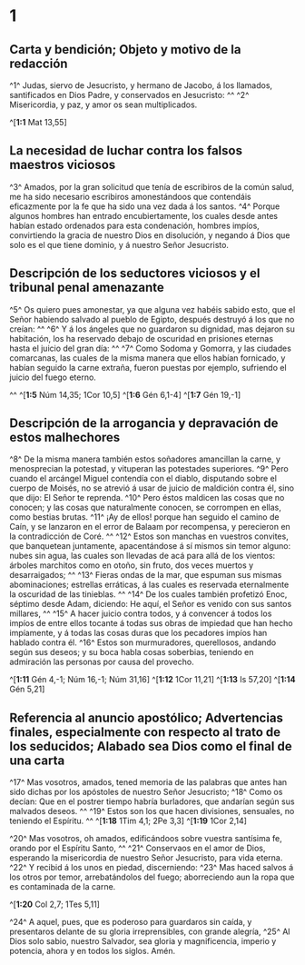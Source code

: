 # 1 
## Carta y bendición; Objeto y motivo de la redacción
^1^ Judas, siervo de Jesucristo, y hermano de Jacobo, á los llamados, santificados en Dios Padre, y conservados en Jesucristo: ^^ ^2^ Misericordia, y paz, y amor os sean multiplicados. 


^[**1:1** Mat 13,55]

## La necesidad de luchar contra los falsos maestros viciosos
^3^ Amados, por la gran solicitud que tenía de escribiros de la común salud, me ha sido necesario escribiros amonestándoos que contendáis eficazmente por la fe que ha sido una vez dada á los santos. ^4^ Porque algunos hombres han entrado encubiertamente, los cuales desde antes habían estado ordenados para esta condenación, hombres impíos, convirtiendo la gracia de nuestro Dios en disolución, y negando á Dios que solo es el que tiene dominio, y á nuestro Señor Jesucristo. 





## Descripción de los seductores viciosos y el tribunal penal amenazante
^5^ Os quiero pues amonestar, ya que alguna vez habéis sabido esto, que el Señor habiendo salvado al pueblo de Egipto, después destruyó á los que no creían: ^^ ^6^ Y á los ángeles que no guardaron su dignidad, mas dejaron su habitación, los ha reservado debajo de oscuridad en prisiones eternas hasta el juicio del gran día: ^^ ^7^ Como Sodoma y Gomorra, y las ciudades comarcanas, las cuales de la misma manera que ellos habían fornicado, y habían seguido la carne extraña, fueron puestas por ejemplo, sufriendo el juicio del fuego eterno. 

^^ 
^[**1:5** Núm 14,35; 1Cor 10,5] ^[**1:6** Gén 6,1-4] ^[**1:7** Gén 19,-1]

## Descripción de la arrogancia y depravación de estos malhechores
^8^ De la misma manera también estos soñadores amancillan la carne, y menosprecian la potestad, y vituperan las potestades superiores. ^9^ Pero cuando el arcángel Miguel contendía con el diablo, disputando sobre el cuerpo de Moisés, no se atrevió á usar de juicio de maldición contra él, sino que dijo: El Señor te reprenda. ^10^ Pero éstos maldicen las cosas que no conocen; y las cosas que naturalmente conocen, se corrompen en ellas, como bestias brutas. ^11^ ¡Ay de ellos! porque han seguido el camino de Caín, y se lanzaron en el error de Balaam por recompensa, y perecieron en la contradicción de Coré. ^^ ^12^ Estos son manchas en vuestros convites, que banquetean juntamente, apacentándose á sí mismos sin temor alguno: nubes sin agua, las cuales son llevadas de acá para allá de los vientos: árboles marchitos como en otoño, sin fruto, dos veces muertos y desarraigados; ^^ ^13^ Fieras ondas de la mar, que espuman sus mismas abominaciones; estrellas erráticas, á las cuales es reservada eternalmente la oscuridad de las tinieblas. ^^ ^14^ De los cuales también profetizó Enoc, séptimo desde Adam, diciendo: He aquí, el Señor es venido con sus santos millares, ^^ ^15^ A hacer juicio contra todos, y á convencer á todos los impíos de entre ellos tocante á todas sus obras de impiedad que han hecho impíamente, y á todas las cosas duras que los pecadores impíos han hablado contra él. ^16^ Estos son murmuradores, querellosos, andando según sus deseos; y su boca habla cosas soberbias, teniendo en admiración las personas por causa del provecho. 


^[**1:11** Gén 4,-1; Núm 16,-1; Núm 31,16] ^[**1:12** 1Cor 11,21] ^[**1:13** Is 57,20] ^[**1:14** Gén 5,21]

## Referencia al anuncio apostólico; Advertencias finales, especialmente con respecto al trato de los seducidos; Alabado sea Dios como el final de una carta
^17^ Mas vosotros, amados, tened memoria de las palabras que antes han sido dichas por los apóstoles de nuestro Señor Jesucristo; ^18^ Como os decían: Que en el postrer tiempo habría burladores, que andarían según sus malvados deseos. ^^ ^19^ Estos son los que hacen divisiones, sensuales, no teniendo el Espíritu. 
^^ 
^[**1:18** 1Tim 4,1; 2Pe 3,3] ^[**1:19** 1Cor 2,14]

^20^ Mas vosotros, oh amados, edificándoos sobre vuestra santísima fe, orando por el Espíritu Santo, ^^ ^21^ Conservaos en el amor de Dios, esperando la misericordia de nuestro Señor Jesucristo, para vida eterna. ^22^ Y recibid á los unos en piedad, discerniendo: ^23^ Mas haced salvos á los otros por temor, arrebatándolos del fuego; aborreciendo aun la ropa que es contaminada de la carne. 

^[**1:20** Col 2,7; 1Tes 5,11]

^24^ A aquel, pues, que es poderoso para guardaros sin caída, y presentaros delante de su gloria irreprensibles, con grande alegría, ^25^ Al Dios solo sabio, nuestro Salvador, sea gloria y magnificencia, imperio y potencia, ahora y en todos los siglos. Amén. 